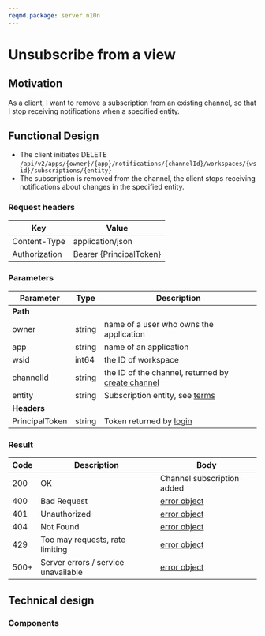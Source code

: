 ```yaml
---
reqmd.package: server.n10n
---
```


# Unsubscribe from a view

## Motivation

As a client, I want to remove a subscription from an existing channel, so that I stop receiving notifications when a specified entity.

## Functional Design

- The client initiates DELETE `/api/v2/apps/{owner}/{app}/notifications/{channelId}/workspaces/{wsid}/subscriptions/{entity}`
- The subscription is removed from the channel, the client stops receiving notifications about changes in the specified entity.

### Request headers

| Key | Value |
| --- | --- |
| Content-Type | application/json |
| Authorization | Bearer {PrincipalToken} |

### Parameters

| Parameter | Type | Description |
| --- | --- | --- |
| **Path** | | |
| owner | string | name of a user who owns the application |
| app | string | name of an application |
| wsid | int64 | the ID of workspace |
| channelId | string | the ID of the channel, returned by [create channel](./create-channel.md) |
| entity | string | Subscription entity, see [terms](./create-channel.md#terms) |
| **Headers** | | |
| PrincipalToken | string | Token returned by [login](../apiv2/login.md) |

### Result

| Code | Description | Body |
| --- | --- | --- |
| 200 | OK | Channel subscription added |
| 400 | Bad Request | [error object](errors.md) |
| 401 | Unauthorized | [error object](errors.md) |
| 404 | Not Found | [error object](errors.md) |
| 429 | Too may requests, rate limiting | [error object](cerrors.md) |
| 500+ | Server errors / service unavailable | [error object](errors.md) |

## Technical design

### Components
